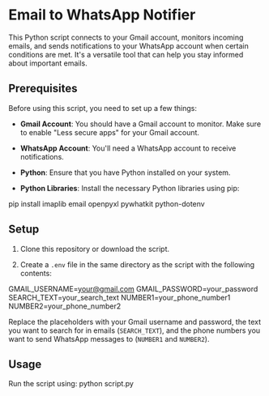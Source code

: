 # Email to WhatsApp Notifier

This Python script connects to your Gmail account, monitors incoming emails, and sends notifications to your WhatsApp account when certain conditions are met. It's a versatile tool that can help you stay informed about important emails.

## Prerequisites

Before using this script, you need to set up a few things:

- **Gmail Account**: You should have a Gmail account to monitor. Make sure to enable "Less secure apps" for your Gmail account.

- **WhatsApp Account**: You'll need a WhatsApp account to receive notifications.

- **Python**: Ensure that you have Python installed on your system.

- **Python Libraries**: Install the necessary Python libraries using pip:



pip install imaplib email openpyxl pywhatkit python-dotenv




## Setup

1. Clone this repository or download the script.

2. Create a `.env` file in the same directory as the script with the following contents:

GMAIL_USERNAME=your@gmail.com
GMAIL_PASSWORD=your_password
SEARCH_TEXT=your_search_text
NUMBER1=your_phone_number1
NUMBER2=your_phone_number2



Replace the placeholders with your Gmail username and password, the text you want to search for in emails (`SEARCH_TEXT`), and the phone numbers you want to send WhatsApp messages to (`NUMBER1` and `NUMBER2`).

## Usage

Run the script using:
python script.py


